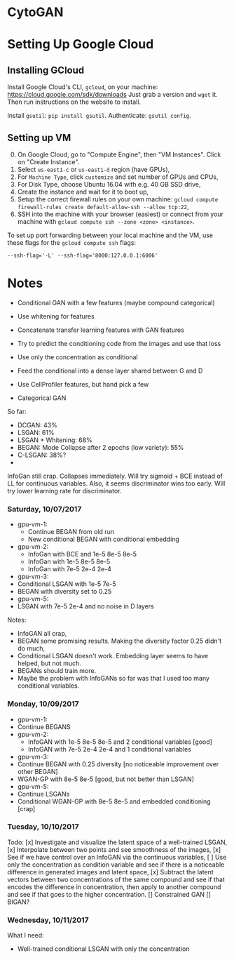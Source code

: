 # CytoGAN

# Setting Up Google Cloud

## Installing GCloud

Install Google Cloud's CLI, `gcloud`, on your machine: https://cloud.google.com/sdk/downloads
Just grab a version and `wget` it. Then run instructions on the website to install.

Install `gsutil`: `pip install gsutil`.
Authenticate: `gsutil config`.

## Setting up VM

0. On Google Cloud, go to "Compute Engine", then "VM Instances". Click on "Create Instance".
1. Select `us-east1-c` or `us-east1-d` region (have GPUs),
2. For `Machine Type`, click `customize` and set number of GPUs and CPUs,
3. For Disk Type, choose Ubuntu 16.04 with e.g. 40 GB SSD drive,
4. Create the instance and wait for it to boot up,
5. Setup the correct firewall rules on your own machine: `gcloud compute firewall-rules create default-allow-ssh --allow tcp:22`,
6. SSH into the machine with your browser (easiest) or connect from your machine with `gcloud compute ssh --zone <zone> <instance>`.

To set up port forwarding between your local machine and the VM, use these flags for the `gcloud compute ssh` flags:

`--ssh-flag='-L' --ssh-flag='8000:127.0.0.1:6006'`

# Notes

- Conditional GAN with a few features (maybe compound categorical)
- Use whitening for features
- Concatenate transfer learning features with GAN features

- Try to predict the conditioning code from the images and use that loss
- Use only the concentration as conditional
- Feed the conditional into a dense layer shared between G and D
- Use CellProfiler features, but hand pick a few
- Categorical GAN

So far:

- DCGAN: 43%
- LSGAN: 61%
- LSGAN + Whitening: 68%
- BEGAN: Mode Collapse after 2 epochs (low variety): 55%
- C-LSGAN: 38%?
-

InfoGan still crap. Collapses immediately. Will try sigmoid + BCE instead of LL
for continuous variables. Also, it seems discriminator wins too early. Will try
lower learning rate for discriminator.

### Saturday, 10/07/2017

- gpu-vm-1:
  - Continue BEGAN from old run
  - New conditional BEGAN with conditional embedding
- gpu-vm-2:
  - InfoGan with BCE and 1e-5 8e-5 8e-5
  - InfoGan with 1e-5 8e-5 8e-5
  - InfoGan with 7e-5 2e-4 2e-4
- gpu-vm-3:
 - Conditional LSGAN with 1e-5 7e-5
 - BEGAN with diversity set to 0.25
- gpu-vm-5:
 - LSGAN with 7e-5 2e-4 and no noise in D layers

Notes:
- InfoGAN all crap,
- BEGAN some promising results. Making the diversity factor 0.25 didn't do much,
- Conditional LSGAN doesn't work. Embedding layer seems to have helped, but not much.
- BEGANs should train more.
- Maybe the problem with InfoGANs so far was that I used too many conditional variables.

### Monday, 10/09/2017

- gpu-vm-1:
 - Continue BEGANS
- gpu-vm-2:
  - InfoGAN with 1e-5 8e-5 8e-5 and 2 conditional variables [good]
  - InfoGAN with 7e-5 2e-4 2e-4 and 1 conditional variables
- gpu-vm-3:
 - Continue BEGAN with 0.25 diversity [no noticeable improvement over other BEGAN]
 - WGAN-GP with 8e-5 8e-5 [good, but not better than LSGAN]
- gpu-vm-5:
 - Continue LSGANs
 - Conditional WGAN-GP with 8e-5 8e-5 and embedded conditioning [crap]

### Tuesday, 10/10/2017

Todo:
[x] Investigate and visualize the latent space of a well-trained LSGAN,
[x] Interpolate between two points and see smoothness of the images,
[x] See if we have control over an InfoGAN via the continuous variables,
[ ] Use only the concentration as condition variable and see if there is a noticeable difference in generated images and latent space,
[x] Subtract the latent vectors between two concentrations of the same compound and see if that encodes the difference in concentration, then apply to another compound and see if that goes to the higher concentration.
[] Constrained GAN
[] BIGAN?

### Wednesday, 10/11/2017

What I need:

- Well-trained conditional LSGAN with only the concentration
